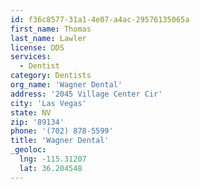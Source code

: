 ```yaml
---
id: f36c8577-31a1-4e07-a4ac-29576135065a
first_name: Thomas
last_name: Lawler
license: DDS
services:
  - Dentist
category: Dentists
org_name: 'Wagner Dental'
address: '2045 Village Center Cir'
city: 'Las Vegas'
state: NV
zip: '89134'
phone: '(702) 878-5599'
title: 'Wagner Dental'
_geoloc:
  lng: -115.31207
  lat: 36.204548
---
```

